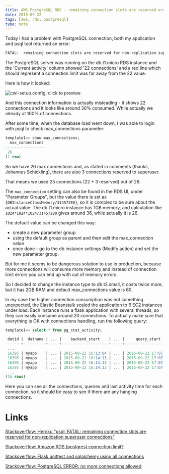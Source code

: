```yaml
---
title: AWS PostgreSQL RDS - remaining connection slots are reserved error
date: 2015-09-22
tags: [aws, rds, postgresql]
type: note
---
```


Today I had a problem with PostgreSQL connection, both my application and psql tool returned an error:

```bash
FATAL:  remaining connection slots are reserved for non-replication superuser connections
```

The PostgreSQL server was running on the db.t1.micro RDS instance and the 'Current activity' column showed '22 connections' and a red line which should represent a connection limit was far away from the 22 value.

<!-- more -->

Here is how it looked:

![cwl-setup.config, click to preview](files/2015-09-22-22-connections.png).

And this connection information is actually misleading - it shows 22 connections and it looks like around 30% consumed.
While actually we already at 100% of connections.

After some time, when the database load went down, I was able to login with psql to check max_connections parameter:

```sql
template1=> show max_connections;
  max_connections
-----------------
 26
(1 row)
```

So we have 26 max connections and, as stated in comments (thanks, Johannes Schickling), there are also 3 connections reserved to superuser.

That means we used 25 connections (22 + 3 reserved) out of 26.

The `max_connection` setting can also be found in the RDS UI, under "Parameter Groups", but the value there is set as `{DBInstanceClassMemory/31457280}`, so it is complex to be sure about the actual value.
The db.t1.micro instance has 1GB memory, and calculation like `1024*1024*1024/31457280` gives around 36, while actually it is 26.

The default value can be changed this way:

- create a new parameter group
- using the default group as parent and then edit the max_connection value
- once done - go to the db instance settings (Modify action) and set the new parameter group.

But for me it seems to be dangerous solution to use in production, because more connections will consume more memory and instead of connection limit errors you can end up with out of memory errors.

So I decided to change the instance type to db.t2.small, it costs twice more, but it has 2GB RAM and default max_connections value is 60.

In my case the higher connection consumption was not something unexpected, the Elastic Beanstalk scaled the application to 6 EC2 instances under load. Each instance runs a flask application with several threads, so they can easily consume around 20 connections.
To actually make sure that everything is OK with connections handling, run the following query:

```sql
template1=> select * from pg_stat_activity;

 datid |  datname | ... |    backend_start    | ... |     query_start     |    state_change     | waiting | state | ... |  query
-------+----------+-----+---------------------+-----+---------------------+---------------------+---------+-------+-----+--------------------------
 ...
 16395 | myapp    | ... | 2015-09-22 16:13:04 | ... | 2015-09-22 17:07:13 | 2015-09-22 17:07:13 | f       | idle  | ... | COMMIT
 16395 | myapp    | ... | 2015-09-22 16:14:13 | ... | 2015-09-22 17:07:21 | 2015-09-22 17:07:21 | f       | idle  | ... | ROLLBACK
 16395 | myapp    | ... | 2015-09-22 16:14:13 | ... | 2015-09-22 17:07:14 | 2015-09-22 17:07:14 | f       | idle  | ... | COMMIT
 16395 | myapp    | ... | 2015-09-22 16:14:13 | ... | 2015-09-22 17:07:18 | 2015-09-22 17:07:18 | f       | idle  | ... | ROLLBACK
 ...
(16 rows)
```

Here you can see all the connections, queries and last activity time for each connection, so it should be easy to see if there are any hanging connections.


# Links

[Stackoverflow: Heroku “psql: FATAL: remaining connection slots are reserved for non-replication superuser connections”](http://stackoverflow.com/questions/11847144/heroku-psql-fatal-remaining-connection-slots-are-reserved-for-non-replication)

[Stackoverflow: Amazon RDS (postgres) connection limit?](http://stackoverflow.com/questions/20106536/amazon-rds-postgres-connection-limit)

[Stackoverflow: Flask unittest and sqlalchemy using all connections](http://stackoverflow.com/questions/18291180/flask-unittest-and-sqlalchemy-using-all-connections)

[Stackoverflow: PostgreSQL ERROR: no more connections allowed](http://serverfault.com/questions/577712/postgresql-error-no-more-connections-allowed)
